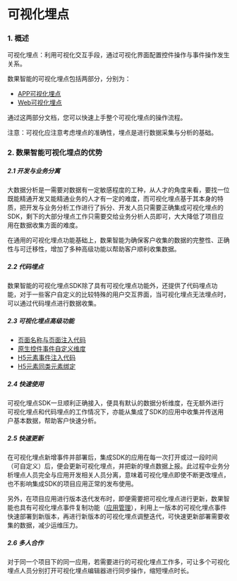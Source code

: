 # 可视化埋点

### 1. 概述

可视化埋点：利用可视化交互手段，通过可视化界面配置控件操作与事件操作发生关系。

数果智能的可视化埋点包括两部分，分别为：

* [APP可视化埋点](/manage-data/data-access/visual-track/app.md)
* [Web可视化埋点](/manage-data/data-access/visual-track/web.md)

通过这两部分文档，您可以快速上手整个可视化埋点的操作流程。

注意：可视化应注意考虑埋点的准确性，埋点是进行数据采集与分析的基础。

### 2. 数果智能可视化埋点的优势

##### 2.1 开发与业务分离

大数据分析是一需要对数据有一定敏感程度的工种，从人才的角度来看，要找一位既能精通开发又能精通业务的人才有一定的难度，而可视化埋点基于其本身的特质，把开发与业务分析工作进行了拆分、开发人员只需要正确集成可视化埋点的SDK，剩下的大部分埋点工作只需要交给业务分析人员即可，大大降低了项目应用在数据收集方面的难度。

在通用的可视化埋点功能基础上，数果智能为确保客户收集的数据的完整性、正确性与可迁移性，增加了多种高级功能以帮助客户顺利收集数据。

##### 2.2 代码埋点

数果智能的可视化埋点SDK除了具有可视化埋点功能外，还提供了代码埋点功能，对于一些客户自定义的比较特殊的用户交互界面，当可视化埋点无法埋点时，可以通过代码埋点进行数据收集。

##### 2.3 可视化埋点高级功能

* [页面名称与页面注入代码](/manage-data/data-access/visual-track/app.html#5-页面名称与页面注入代码)
* [原生控件事件自定义维度](/manage-data/data-access/visual-track/app.html#6-原生控件事件自定义维度)
* [H5元素事件注入代码](/manage-data/data-access/visual-track/app.html#7-h5元素事件注入代码)
* [H5元素同类元素绑定](/manage-data/data-access/visual-track/app.html#8-h5元素同类元素绑定)

##### 2.4 快速使用

可视化埋点SDK一旦顺利正确接入，便具有默认的数据分析维度，在无额外进行可视化埋点和代码埋点的工作情况下，亦能从集成了SDK的应用中收集并传送用户基本数据，帮助客户快速分析。

##### 2.5 快速更新

在可视化埋点新增事件并部署后，集成SDK的应用在每一次打开或过一段时间（可自定义）后，便会更新可视化埋点，并把新的埋点数据上报。此过程中业务分析埋点人员完全与应用开发相关人员分离，意味着可视化埋点即使不断更改埋点，也不影响集成SDK的项目应用正常的发布使用。

另外，在项目应用进行版本迭代发布时，即便需要把可视化埋点进行更新，数果智能也具有可视化埋点事件复制功能（[应用管理](/manage-data/data-access/#应用管理)），利用上一版本的可视化埋点事件快速部署到新版本，再进行新版本的可视化埋点调整迭代，可快速更新部署需要收集的数据，减少运维压力。

##### 2.6 多人合作

对于同一个项目下的同一应用，若需要进行的可视化埋点工作多，可让多个可视化埋点人员分别打开可视化埋点编辑器进行同步操作，缩短埋点时长。

